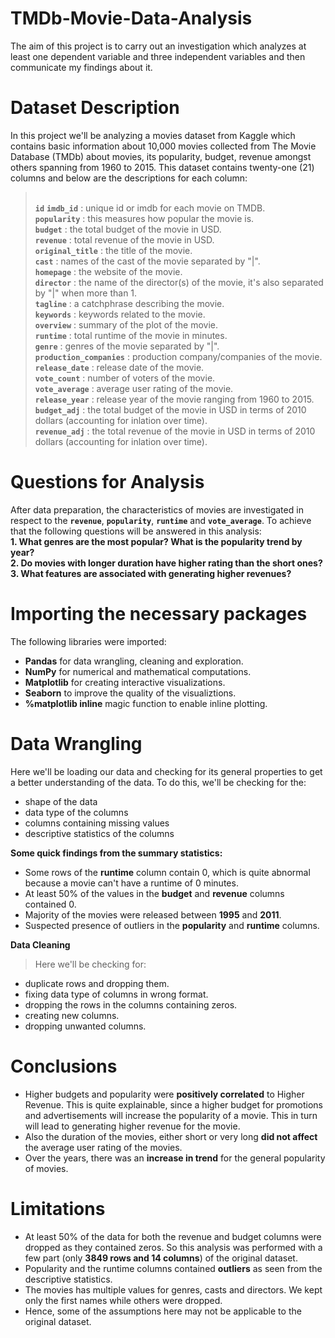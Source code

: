 # TMDb-Movie-Data-Analysis
The aim of this project is to carry out an investigation which analyzes at least one dependent variable and three independent variables and then communicate my findings about it.
# Dataset Description
In this project we'll be analyzing a movies dataset from Kaggle which contains basic information  about 10,000 movies collected from The Movie Database (TMDb) about movies, its popularity, budget, revenue amongst others spanning from 1960 to 2015. This dataset contains twenty-one (21) columns and below are the descriptions for each column:
><br>**`id`** **`imdb_id`** : unique id or imdb for each movie on TMDB.
<br>**`popularity`** : this measures how popular the movie is.
<br>**`budget`** : the total budget of the movie in USD.
<br>**`revenue`** : total revenue of the movie in USD.
<br>**`original_title`** : the title of the movie.
<br>**`cast`** : names of the cast of the movie separated by "|".
<br>**`homepage`** : the website of the movie.
<br>**`director`** : the name of the director(s) of the movie, it's also separated by "|" when more than 1.
<br>**`tagline`** : a catchphrase describing the movie.
<br>**`keywords`** : keywords related to the movie.
<br>**`overview`** : summary of the plot of the movie.
<br>**`runtime`** : total runtime of the movie in minutes.
<br>**`genre`** : genres of the movie separated by "|".
<br>**`production_companies`** : production company/companies of the movie.
<br>**`release_date`** : release date of the movie.
<br>**`vote_count`** : number of voters of the movie.
<br>**`vote_average`** : average user rating of the movie.
<br>**`release_year`** : release year of the movie ranging from 1960 to 2015.
<br>**`budget_adj`** : the total budget of the movie in USD in terms of 2010 dollars (accounting for inlation over time).
<br>**`revenue_adj`** : the total revenue of the movie in USD in terms of 2010 dollars (accounting for inlation over time).

# Questions for Analysis
After data preparation, the characteristics of movies are investigated in respect to the **`revenue`**, **`popularity`**, **`runtime`** and **`vote_average`**. To achieve that the following questions will be answered in this analysis:
<br>**1. What genres are the most popular? What is the popularity trend by year?**
<br>**2. Do movies with longer duration have higher rating than the short ones?**
<br>**3. What features are associated with generating higher revenues?**</br>

# Importing the necessary packages
The following libraries were imported:
- **Pandas** for data wrangling, cleaning and exploration.
- **NumPy** for numerical and mathematical computations.
- **Matplotlib** for creating interactive visualizations.
- **Seaborn** to improve the quality of the visualiztions.
- **%matplotlib inline** magic function to enable inline plotting. 

# Data Wrangling
Here we'll be loading our data and checking for its general properties to get a better understanding of the data. To do this, we'll be checking for the:
- shape of the data
- data type of the columns
- columns containing missing values
- descriptive statistics of the columns

**Some quick findings from the summary statistics:**
- Some rows of the **runtime** column contain 0, which is quite abnormal because a movie can't have a runtime of 0 minutes.
- At least 50% of the values in the **budget** and **revenue** columns contained 0.
- Majority of the movies were released between **1995** and **2011**.
- Suspected presence of outliers in the **popularity** and **runtime** columns.

**Data Cleaning**
> Here we'll be checking for:
- duplicate rows and dropping them.
- fixing data type of columns in wrong format.
- dropping the rows in the columns containing zeros.
- creating new columns.
- dropping unwanted columns.

# Conclusions
- Higher budgets and popularity were **positively correlated** to Higher Revenue. This is quite explainable, since a higher budget for promotions and advertisements will increase the popularity of a movie. This in turn will lead to generating higher revenue for the movie.
- Also the duration of the movies, either short or very long **did not affect** the average user rating of the movies.
- Over the years, there was an **increase in trend** for the general popularity of movies.

# Limitations
- At least 50% of the data for both the revenue and budget columns were dropped as they contained zeros. So this analysis was performed with a few part (only **3849 rows and 14 columns**) of the original dataset.
- Popularity and the runtime columns contained **outliers** as seen from the descriptive statistics.
- The movies has multiple values for genres, casts and directors. We kept only the first names while others were dropped.
- Hence, some of the assumptions here may not be applicable to the original dataset.
